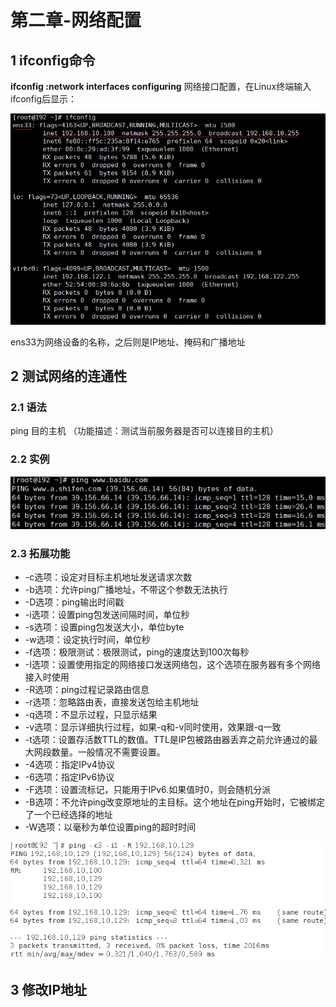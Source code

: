 # 第二章-网络配置

## 1 ifconfig命令

**ifconfig :network interfaces configuring** 网络接口配置，在Linux终端输入ifconfig后显示：

![](images/img009.png)

ens33为网络设备的名称，之后则是IP地址、掩码和广播地址

## 2 测试网络的连通性

### 2.1 语法

ping 目的主机 （功能描述：测试当前服务器是否可以连接目的主机）

### 2.2 实例

![](images/img010.png)

### 2.3 拓展功能

* -c选项：设定对目标主机地址发送请求次数
* -b选项：允许ping广播地址，不带这个参数无法执行
* -D选项：ping输出时间戳
* -i选项：设置ping包发送间隔时间，单位秒
* -s选项：设置ping包发送大小，单位byte
* -w选项：设定执行时间，单位秒
* -f选项：极限测试：极限测试，ping的速度达到100次每秒
* -I选项：设置使用指定的网络接口发送网络包，这个选项在服务器有多个网络接入时使用
* -R选项：ping过程记录路由信息
* -r选项：忽略路由表，直接发送包给主机地址
* -q选项：不显示过程，只显示结果
* -v选项：显示详细执行过程，如果-q和-v同时使用，效果跟-q一致
* -t选项：设置存活数TTL的数值。TTL是IP包被路由器丢弃之前允许通过的最大网段数量。一般情况不需要设置。
* -4选项：指定IPv4协议
* -6选项：指定IPv6协议
* -F选项：设置流标记，只能用于IPv6.如果值时0，则会随机分派
* -B选项：不允许ping改变原地址的主目标。这个地址在ping开始时，它被绑定了一个已经选择的地址
* -W选项：以毫秒为单位设置ping的超时时间

![](images/img011.png)

## 3 修改IP地址

